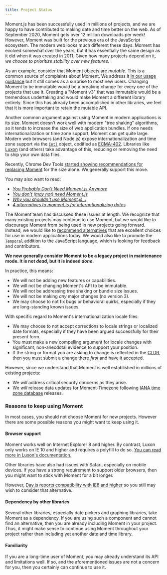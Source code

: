 ```yaml
---
title: Project Status
---
```


Moment.js has been successfully used in millions of projects, and we are happy to have contributed to making date and time better on the web.
As of September 2020, Moment gets over 12 million downloads per week!  However, Moment was built for the previous era of the JavaScript ecosystem.
The modern web looks much different these days.  Moment has evolved somewhat over the years, but it has essentially the same design as it did when it was created in 2011.
Given how many projects depend on it, *we choose to prioritize stability over new features*.

As an example, consider that Moment objects are *mutable*.  This is a common source of complaints about Moment.
We address it [in our usage guidance](/guides/#/lib-concepts/mutability/) but it still comes as a surprise to most new users.
Changing Moment to be immutable would be a breaking change for every one of the projects that use it.
Creating a "Moment v3" that was immutable would be a tremendous undertaking and would make Moment a different library entirely.
Since this has already been accomplished in other libraries, we feel that it is more important to retain the mutable API.

Another common argument against using Moment in modern applications is its size.  Moment doesn't work well with modern "tree shaking" algorithms, so it tends to increase the size of web application bundles.
If one needs internationalization or time zone support, Moment can get quite large.  Modern web browsers (and Node.js) expose internationalization and time zone support via the [`Intl`](https://developer.mozilla.org/docs/Web/JavaScript/Reference/Global_Objects/Intl) object, codified as [ECMA-402](https://ecma-international.org/ecma-402/). Libraries like [Luxon](https://moment.github.io/luxon/) (and others) take advantage of this, reducing or removing the need to ship your own data files.

Recently, Chrome Dev Tools [started showing recommendations for replacing Moment](https://twitter.com/addyosmani/status/1304676118822174721) for the size alone.  We generally support this move.

You may also want to read:

- [*You Probably Don't Need Moment.js Anymore*](https://dockyard.com/blog/2020/02/14/you-probably-don-t-need-moment-js-anymore)
- [*You don't (may not) need Moment.js*](https://github.com/you-dont-need/You-Dont-Need-Momentjs/blob/master/README.md)
- [*Why you shouldn't use Moment.js...*](https://inventi.studio/en/blog/why-you-shouldnt-use-moment-js)
- [*4 alternatives to moment.js for internationalizing dates*](https://blog.logrocket.com/4-alternatives-to-moment-js-for-internationalizing-dates/)

The Moment team has discussed these issues at length.  We recognize that many existing projects may continue to use Moment, but we would like to discourage Moment from being used in new projects going forward.
Instead, we would like to [recommend alternatives](#/-project-status/recommendations/) that are excellent choices for use in modern applications today.
We would also like to promote the [`Temporal`](#/-project-status/future/) addition to the JavaScript language, which is looking for feedback and contributors.

**We now generally consider Moment to be a legacy project in maintenance mode.  It is not *dead*, but it is indeed *done*.**

In practice, this means:

- We will not be adding new features or capabilities.
- We will not be changing Moment's API to be immutable.
- We will not be addressing tree shaking or bundle size issues.
- We will not be making *any* major changes (no version 3).
- We may choose to not fix bugs or behavioral quirks, especially if they are long-standing known issues.

With specific regard to Moment's internationalization locale files:

- We may choose to not accept corrections to locale strings or localized date formats, especially if they have been argued successfully for their present form.
- You must make a new compelling argument for locale changes with significant, non-anecdotal evidence to support your position.
- If the string or format you are asking to change is reflected in the [CLDR](http://cldr.unicode.org/), then you must submit a change there *first* and have it accepted.

However, since we understand that Moment is well established in millions of existing projects:

- We *will* address critical security concerns as they arise.
- We *will* release data updates for Moment-Timezone following [IANA time zone database](https://www.iana.org/time-zones) releases.

### Reasons to keep using Moment

In most cases, you should not choose Moment for new projects.  However there are some possible reasons you might want to keep using it.

#### Browser support

Moment works well on Internet Explorer 8 and higher.  By contrast, Luxon only works on IE 10 and higher and requires a polyfill to do so.  [You can read more in Luxon's documentation.](https://moment.github.io/luxon/#/matrix)

Other libraries have also had issues with Safari, especially on mobile devices.  If you have a strong requirement to support older browsers, then you might want to stick with Moment for a bit longer.

However, [Day.js reports compatibility with IE8 and higher](https://day.js.org/docs/en/installation/installation) so you still may wish to consider that alternative.

#### Dependency by other libraries

Several other libraries, especially date pickers and graphing libraries, take Moment as a dependency.  If you are using such a component and cannot find an alternative, then you are already including Moment in your project.
Thus, it might make sense to continue using Moment throughout your project rather than including yet another date and time library.

#### Familiarity

If you are a long-time user of Moment, you may already understand its API and limitations well.  If so, and the aforementioned issues are not a concern for you, then you certainly can continue to use it.

